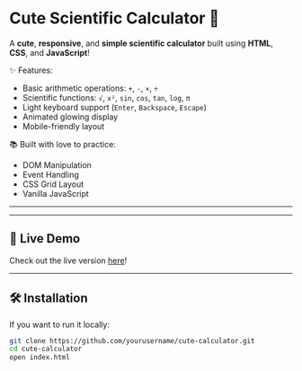 # Cute Scientific Calculator 🎀

A **cute**, **responsive**, and **simple scientific calculator** built using **HTML**, **CSS**, and **JavaScript**!

✨ Features:
- Basic arithmetic operations: `+`, `-`, `×`, `÷`
- Scientific functions: `√`, `x²`, `sin`, `cos`, `tan`, `log`, `π`
- Light keyboard support (`Enter`, `Backspace`, `Escape`)
- Animated glowing display
- Mobile-friendly layout

📚 Built with love to practice:
- DOM Manipulation
- Event Handling
- CSS Grid Layout
- Vanilla JavaScript

---


---

## 🚀 Live Demo

Check out the live version [here](https://gracedigman.github.io/Scientific-Calculator/)!

---

## 🛠️ Installation

If you want to run it locally:

```bash
git clone https://github.com/yourusername/cute-calculator.git
cd cute-calculator
open index.html